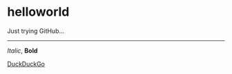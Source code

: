 helloworld
==========

Just trying GitHub...

---------------------

*Italic*, **Bold**

[DuckDuckGo](https://duckduckgo.com/)